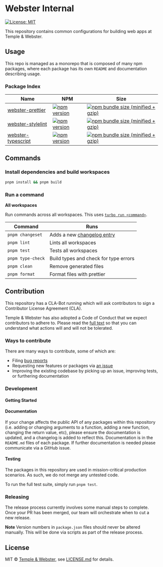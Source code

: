 # Webster Internal

[![License: MIT](https://img.shields.io/badge/License-MIT-green.svg)](LICENSE.md)

This repository contains common configurations for building web apps at Temple & Webster.

## Usage

This repo is managed as a monorepo that is composed of many npm packages, where each package has its own `README` and documentation describing usage.

### Package Index

| Name                                                | NPM                                                                                                                                        | Size                                                                                                                                                                                             |
| --------------------------------------------------- | ------------------------------------------------------------------------------------------------------------------------------------------ | ------------------------------------------------------------------------------------------------------------------------------------------------------------------------------------------------ |
| [webster-prettier](packages/webster-prettier) | [![npm version](https://badge.fury.io/js/@tpw%2Fwebster-prettier.svg)](https://badge.fury.io/js/@tpw%2Fwebster-prettier) | [![npm bundle size (minified + gzip)](https://img.shields.io/bundlephobia/minzip/@tpw/webster-prettier.svg)](https://img.shields.io/bundlephobia/minzip/@tpw/webser-prettier.svg) |
| [webster-stylelint](packages/webster-stylelint) | [![npm version](https://badge.fury.io/js/@tpw%2Fwebster-stylelint.svg)](https://badge.fury.io/js/@tpw%2Fwebster-stylelint) | [![npm bundle size (minified + gzip)](https://img.shields.io/bundlephobia/minzip/@tpw/webster-stylelint.svg)](https://img.shields.io/bundlephobia/minzip/@tpw/webser-stylelint.svg) |
| [webster-typescript](packages/webster-typescript) | [![npm version](https://badge.fury.io/js/@tpw%2Fwebster-typescript.svg)](https://badge.fury.io/js/@tpw%2Fwebster-typescript) | [![npm bundle size (minified + gzip)](https://img.shields.io/bundlephobia/minzip/@tpw/webster-typescript.svg)](https://img.shields.io/bundlephobia/minzip/@tpw/webser-typescript.svg) |

## Commands

### Install dependencies and build workspaces

```sh
pnpm install && pnpm build
```

### Run a command

**All workspaces**

Run commands across all workspaces. This uses [`turbo run <command>`](https://turborepo.org/docs/reference/command-line-reference#turbo-run-task).

| Command           | Runs                                                                                                                  |
| ----------------- | --------------------------------------------------------------------------------------------------------------------- |
| `pnpm changeset`  | Adds a new [changelog entry](https://github.com/templeandwebster/webster-internal/blob/main/.github/CONTRIBUTING.md#adding-a-changeset) |
| `pnpm lint`       | Lints all workspaces                                                                                                  |
| `pnpm test`       | Tests all workspaces                                                                                                  |
| `pnpm type-check` | Build types and check for type errors                                                                                 |
| `pnpm clean`      | Remove generated files                                                                                                |
| `pnpm format`     | Format files with prettier                                                                                            |

## Contribution

This repository has a CLA-Bot running which will ask contributors to sign a Contributor License Agreement (CLA).

Temple & Webster has also adopted a Code of Conduct that we expect contributors to adhere to. Please read the [full text](./CODE_OF_CONDUCT.md) so that you can understand what actions will and will not be tolerated.

### Ways to contribute

There are many ways to contribute, some of which are:

- Filing [bug reports](https://github.com/templeandwebster/webster-internal/issues/new?template=BUG_REPORT.md)
- Requesting new features or packages via [an issue](https://github.com/templeandwebster/webster-internal/issues/new/choose)
- Improving the existing codebase by picking up an issue, improving tests, or furthering documentation

### Development

#### Getting Started

#### Documentation

If your change affects the public API of any packages within this repository (i.e. adding or changing arguments to a function, adding a new function, changing the return value, etc), please ensure the documentation is updated, and a changelog is added to reflect this. Documentation is in the `README.md` files of each package. If further documentation is needed please communicate via a GitHub issue.

#### Testing

The packages in this repository are used in mission-critical production scenarios. As such, we do not merge any untested code.

To run the full test suite, simply run `pnpm test`.

### Releasing

The release process currently involves some manual steps to complete. Once your PR has been merged, our team will orchestrate when to cut a new release.

**Note** Version numbers in `package.json` files should never be altered manually. This will be done via scripts as part of the release process.

## License

MIT &copy; [Temple & Webster](https://templeandwebster.com.au/), see [LICENSE.md](LICENSE.md) for details.